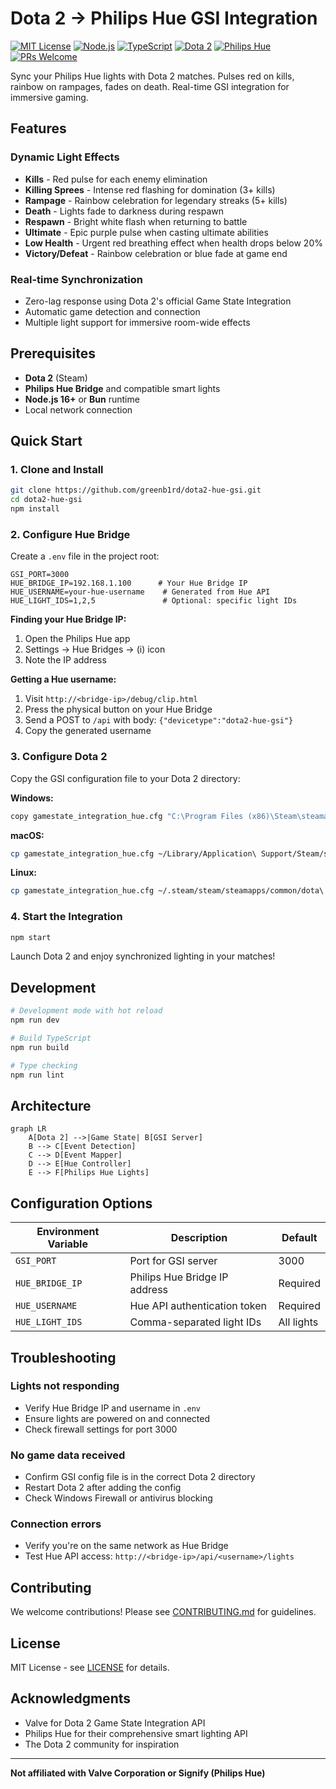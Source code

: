 # Dota 2 → Philips Hue GSI Integration

[![MIT License](https://img.shields.io/badge/License-MIT-green.svg)](https://choosealicense.com/licenses/mit/)
[![Node.js](https://img.shields.io/badge/Node.js-16%2B-brightgreen)](https://nodejs.org/)
[![TypeScript](https://img.shields.io/badge/TypeScript-5.0%2B-blue)](https://www.typescriptlang.org/)
[![Dota 2](https://img.shields.io/badge/Dota%202-GSI-red)](https://developer.valvesoftware.com/wiki/Dota_2_Workshop_Tools/Game_State_Integration)
[![Philips Hue](https://img.shields.io/badge/Philips%20Hue-API%20v2-orange)](https://developers.meethue.com/)
[![PRs Welcome](https://img.shields.io/badge/PRs-welcome-brightgreen.svg)](CONTRIBUTING.md)

Sync your Philips Hue lights with Dota 2 matches. Pulses red on kills, rainbow on rampages, fades on death. Real-time GSI integration for immersive gaming.

## Features

### Dynamic Light Effects
- **Kills** - Red pulse for each enemy elimination
- **Killing Sprees** - Intense red flashing for domination (3+ kills)
- **Rampage** - Rainbow celebration for legendary streaks (5+ kills)
- **Death** - Lights fade to darkness during respawn
- **Respawn** - Bright white flash when returning to battle
- **Ultimate** - Epic purple pulse when casting ultimate abilities
- **Low Health** - Urgent red breathing effect when health drops below 20%
- **Victory/Defeat** - Rainbow celebration or blue fade at game end

### Real-time Synchronization
- Zero-lag response using Dota 2's official Game State Integration
- Automatic game detection and connection
- Multiple light support for immersive room-wide effects

## Prerequisites

- **Dota 2** (Steam)
- **Philips Hue Bridge** and compatible smart lights
- **Node.js 16+** or **Bun** runtime
- Local network connection

## Quick Start

### 1. Clone and Install

```bash
git clone https://github.com/greenb1rd/dota2-hue-gsi.git
cd dota2-hue-gsi
npm install
```

### 2. Configure Hue Bridge

Create a `.env` file in the project root:

```env
GSI_PORT=3000
HUE_BRIDGE_IP=192.168.1.100      # Your Hue Bridge IP
HUE_USERNAME=your-hue-username    # Generated from Hue API
HUE_LIGHT_IDS=1,2,5               # Optional: specific light IDs
```

**Finding your Hue Bridge IP:**
1. Open the Philips Hue app
2. Settings → Hue Bridges → (i) icon
3. Note the IP address

**Getting a Hue username:**
1. Visit `http://<bridge-ip>/debug/clip.html`
2. Press the physical button on your Hue Bridge
3. Send a POST to `/api` with body: `{"devicetype":"dota2-hue-gsi"}`
4. Copy the generated username

### 3. Configure Dota 2

Copy the GSI configuration file to your Dota 2 directory:

**Windows:**
```bash
copy gamestate_integration_hue.cfg "C:\Program Files (x86)\Steam\steamapps\common\dota 2 beta\game\dota\cfg\"
```

**macOS:**
```bash
cp gamestate_integration_hue.cfg ~/Library/Application\ Support/Steam/steamapps/common/dota\ 2\ beta/game/dota/cfg/
```

**Linux:**
```bash
cp gamestate_integration_hue.cfg ~/.steam/steam/steamapps/common/dota\ 2\ beta/game/dota/cfg/
```

### 4. Start the Integration

```bash
npm start
```

Launch Dota 2 and enjoy synchronized lighting in your matches!

## Development

```bash
# Development mode with hot reload
npm run dev

# Build TypeScript
npm run build

# Type checking
npm run lint
```

## Architecture

```mermaid
graph LR
    A[Dota 2] -->|Game State| B[GSI Server]
    B --> C[Event Detection]
    C --> D[Event Mapper]
    D --> E[Hue Controller]
    E --> F[Philips Hue Lights]
```

## Configuration Options

| Environment Variable | Description | Default |
|---------------------|-------------|---------|
| `GSI_PORT` | Port for GSI server | 3000 |
| `HUE_BRIDGE_IP` | Philips Hue Bridge IP address | Required |
| `HUE_USERNAME` | Hue API authentication token | Required |
| `HUE_LIGHT_IDS` | Comma-separated light IDs | All lights |

## Troubleshooting

### Lights not responding
- Verify Hue Bridge IP and username in `.env`
- Ensure lights are powered on and connected
- Check firewall settings for port 3000

### No game data received
- Confirm GSI config file is in the correct Dota 2 directory
- Restart Dota 2 after adding the config
- Check Windows Firewall or antivirus blocking

### Connection errors
- Verify you're on the same network as Hue Bridge
- Test Hue API access: `http://<bridge-ip>/api/<username>/lights`

## Contributing

We welcome contributions! Please see [CONTRIBUTING.md](CONTRIBUTING.md) for guidelines.

## License

MIT License - see [LICENSE](LICENSE) for details.

## Acknowledgments

- Valve for Dota 2 Game State Integration API
- Philips Hue for their comprehensive smart lighting API
- The Dota 2 community for inspiration

---

**Not affiliated with Valve Corporation or Signify (Philips Hue)**
